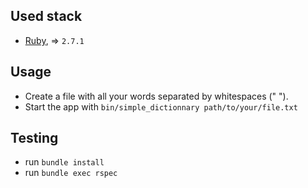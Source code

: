 ## Used stack ##

+ [Ruby](http://ruby-lang.org), => `2.7.1`

## Usage ##

* Create a file with all your words separated by whitespaces (" ").
* Start the app with `bin/simple_dictionnary path/to/your/file.txt`

## Testing ##

* run `bundle install`
* run `bundle exec rspec`
